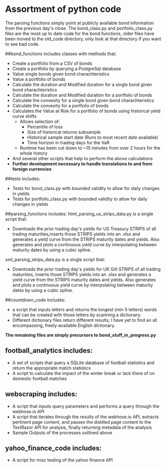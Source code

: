 # Assortment of python code
The parsing functions simply point at publicly available 
bond information from the previous day's close.
The bond_class.py and portfolio_class.py files are the 
most up to date code for the bond functions, 
older files have been moved to the old_code directory, 
only look at that directory if you want to see bad code.

##bond_functions includes classes with methods that:
* Create a portfolio from a CSV of bonds
* Create a portfolio by querying a PostgreSql database
* Value single bonds given bond charachteristics
* Value a portfolio of bonds
* Calculate the duration and Modified duration for a single bond given bond charachteristics
* Calculate the duration and Modified duration for a portfolio  of bonds
* Calculate the convexity for a single bond given bond charachteristics
* Calculate the convexity for a portfolio of bonds
* Calculates the Value at Risk for a portfolio of bonds using historical yield curve shifts
	* Allows selection of:
		* Percentile of loss
		* Size of historical returns subsample
		* Historical sample start date (Runs to most recent date available)
		* Time horizon in trading days for the VaR
	* Runtime has been cut down to ~15 minutes from over 2 hours for the whole history
* And several other scripts that help to perform the above calculations
* **Further development necessary to handle translations to and from foreign currencies**

##tests includes:
* Tests for bond_class.py with bounded validity to allow for daily changes in yields
* Tests for portfolio_class.py with bounded validity to allow for daily changes in yields

##parsing_functions includes:
html_parsing_us_strips_data.py is a single script that:
* Downloads the prior trading day's yields for US Treasury STRIPS of all trading maturities,inserts those STRIPS yields into an .xlsx and generates a yield curve from the STRIPS maturity dates and yields. Also generates and plots a continuous yield curve by interpolating between maturity dates by using a cubic spline.

xml_parsing_strips_data.py is a single script that:
* Downloads the prior trading day's yields for UK Gilt STRIPS of all trading maturities, inserts those STRIPS yields into an .xlsx and generates a yield curve from the STRIPS maturity dates and yields. Also generates and plots a continuous yield curve by interpolating between maturity dates by using a cubic spline.

##countdown_code includes:
* a script that inputs letters and returns the longest (min 5 letters) words that can be created with those letters by scanning a dictionary.
* Different dictionary files return different results; I have yet to find an all encompassing, freely-available English dictionary.

**The remaining files are simply precursors to bond_stuff_in_progress.py**

## football_analytics includes:
* A set of scripts that query a SQLite database of football statistics and return the appropriate match statistics
* A script to calculate the impact of the winter break or lack there of on domestic football matches

## webscraping includes:
* A script that inputs query parameters and performs a query through the webhose.io API
* A script that iterates through the results of the webhose.io API, extracts pertinent page content, and passes the distilled page content to the TextRazor API for analysis, finally returning metadata of the analysis
* Sample Outputs of the processes outlined above

## yahoo_finance_code includes:
* A script for misc testing of the yahoo finance API

